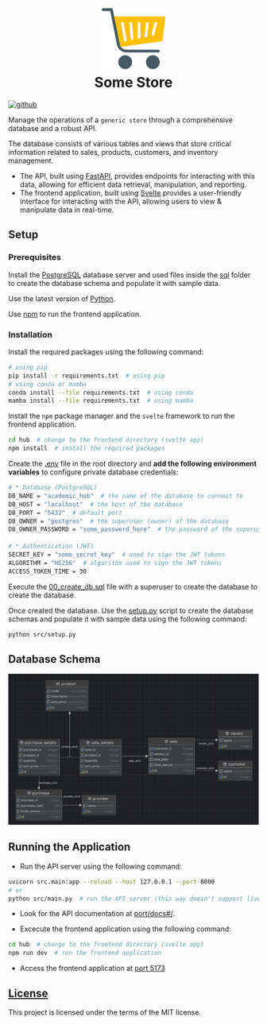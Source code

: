 <h1 align="center">
    <img src="./assets/icons/carts.png" alt="Some Store Icon" width="128">
    <div align="center">Some Store</div>
</h1>

[<img alt="github" src="https://img.shields.io/badge/github-Yrrrrrf%2Fsome__store-58A6FF?style=for-the-badge&logo=github" height="24">](https://github.com/Yrrrrrf/some_store)

Manage the operations of a `generic store` through a comprehensive database and a robust API.

The database consists of various tables and views that store critical information related to sales, products, customers, and inventory management.

- The API, built using [FastAPI](https://fastapi.tiangolo.com/), provides endpoints for interacting with this data, allowing for efficient data retrieval, manipulation, and reporting.
- The frontend application, built using [Svelte](https://svelte.dev/) provides a user-friendly interface for interacting with the API, allowing users to view & manipulate data in real-time.

## Setup

### Prerequisites

Install the [PostgreSQL](https://www.postgresql.org/download/) database server and used files inside the [sql](./sql) folder to create the database schema and populate it with sample data.

Use the latest version of [Python](https://www.python.org/downloads/).

Use [npm](https://www.npmjs.com/get-npm) to run the frontend application.

### Installation

Install the required packages using the following command:
```bash
# using pip
pip install -r requirements.txt  # using pip
# using conda or mamba
conda install --file requirements.txt  # using conda
mamba install --file requirements.txt  # using mamba
```

Install the `npm` package manager and the `svelte` framework to run the frontend application.
```bash
cd hub  # change to the frontend directory (svelte app)
npm install  # install the required packages
```

Create the [.env](./.env) file in the root directory and **add the following environment variables** to configure private database credentials:
```bash
# * Database (PostgreSQL)
DB_NAME = "academic_hub"  # the name of the database to connect to
DB_HOST = "localhost"  # the host of the database
DB_PORT = "5432"  # default port
DB_OWNER = "postgres"  # the superuser (owner) of the database
DB_OWNER_PASSWORD = "some_password_here"  # the password of the superuser

# * Authentication (JWT)
SECRET_KEY = "some_secret_key"  # used to sign the JWT tokens
ALGORITHM = "HS256"  # algorithm used to sign the JWT tokens
ACCESS_TOKEN_TIME = 30
```

Execute the [00_create_db.sql](./sql/00_create_db.sql) file with a superuser to create the database to create the database.

Once created the database. Use the [setup.py](./src/setup.py) script to create the database schemas and populate it with sample data using the following command:
```bash
python src/setup.py
```

## Database Schema

![db entity relationship diagram](./assets/static/db_erd.png)

## Running the Application

- Run the API server using the following command:
```bash
uvicorn src.main:app --reload --host 127.0.0.1 --port 8000
# or 
python src/main.py  # run the API server (this way doesn't support live reload)
```
- Look for the API documentation at [port/docs#/](http://127.0.0.1:8000/docs#/).

- Excecute the frontend application using the following command:
```bash
cd hub  # change to the frontend directory (svelte app)
npm run dev  # run the frontend application
```
- Access the frontend application at [port 5173](http://localhost:5173/)

## [License](./LICENSE)

This project is licensed under the terms of the MIT license.
